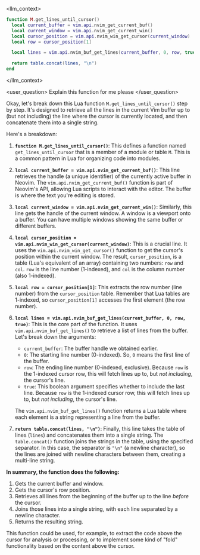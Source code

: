 <llm_context>
  <!-- Symbol: M.get_lines_until_cursor -->
  <!-- Kind: Function -->
  ```lua
  function M.get_lines_until_cursor()
    local current_buffer = vim.api.nvim_get_current_buf()
    local current_window = vim.api.nvim_get_current_win()
    local cursor_position = vim.api.nvim_win_get_cursor(current_window)
    local row = cursor_position[1]

    local lines = vim.api.nvim_buf_get_lines(current_buffer, 0, row, true)

    return table.concat(lines, "\n")
  end
  ```
</llm_context>

<user_question>
  Explain this function for me please
</user_question>

Okay, let's break down this Lua function `M.get_lines_until_cursor()` step by step.  It's designed to retrieve all the lines in the current Vim buffer up to (but not including) the line where the cursor is currently located, and then concatenate them into a single string.

Here's a breakdown:

1.  **`function M.get_lines_until_cursor()`**:  This defines a function named `get_lines_until_cursor` that is a member of a module or table `M`. This is a common pattern in Lua for organizing code into modules.

2.  **`local current_buffer = vim.api.nvim_get_current_buf()`**:  This line retrieves the handle (a unique identifier) of the currently active buffer in Neovim.  The `vim.api.nvim_get_current_buf()` function is part of Neovim's API, allowing Lua scripts to interact with the editor. The buffer is where the text you're editing is stored.

3.  **`local current_window = vim.api.nvim_get_current_win()`**:  Similarly, this line gets the handle of the current window.  A window is a viewport onto a buffer. You can have multiple windows showing the same buffer or different buffers.

4.  **`local cursor_position = vim.api.nvim_win_get_cursor(current_window)`**:  This is a crucial line. It uses the `vim.api.nvim_win_get_cursor()` function to get the cursor's position within the current window.  The result, `cursor_position`, is a table (Lua's equivalent of an array) containing two numbers: `row` and `col`.  `row` is the line number (1-indexed), and `col` is the column number (also 1-indexed).

5.  **`local row = cursor_position[1]`**:  This extracts the row number (line number) from the `cursor_position` table. Remember that Lua tables are 1-indexed, so `cursor_position[1]` accesses the first element (the row number).

6.  **`local lines = vim.api.nvim_buf_get_lines(current_buffer, 0, row, true)`**: This is the core part of the function.  It uses `vim.api.nvim_buf_get_lines()` to retrieve a list of lines from the buffer. Let's break down the arguments:
    *   `current_buffer`:  The buffer handle we obtained earlier.
    *   `0`:  The starting line number (0-indexed).  So, `0` means the first line of the buffer.
    *   `row`: The ending line number (0-indexed, exclusive). Because `row` is the 1-indexed cursor row, this will fetch lines up to, but *not including*, the cursor's line.
    *   `true`:  This boolean argument specifies whether to include the last line. Because `row` is the 1-indexed cursor row, this will fetch lines up to, but *not including*, the cursor's line.

    The `vim.api.nvim_buf_get_lines()` function returns a Lua table where each element is a string representing a line from the buffer.

7.  **`return table.concat(lines, "\n")`**:  Finally, this line takes the table of lines (`lines`) and concatenates them into a single string. The `table.concat()` function joins the strings in the table, using the specified separator. In this case, the separator is `"\n"` (a newline character), so the lines are joined with newline characters between them, creating a multi-line string.

**In summary, the function does the following:**

1.  Gets the current buffer and window.
2.  Gets the cursor's row position.
3.  Retrieves all lines from the beginning of the buffer up to the line *before* the cursor.
4.  Joins those lines into a single string, with each line separated by a newline character.
5.  Returns the resulting string.

This function could be used, for example, to extract the code above the cursor for analysis or processing, or to implement some kind of "fold" functionality based on the content above the cursor.

